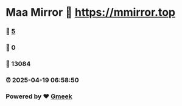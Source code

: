 # Maa Mirror :link: https://mmirror.top 
### :page_facing_up: [5](https://mmirror.top/tag.html) 
### :speech_balloon: 0 
### :hibiscus: 13084 
### :alarm_clock: 2025-04-19 06:58:50 
### Powered by :heart: [Gmeek](https://github.com/Meekdai/Gmeek)
